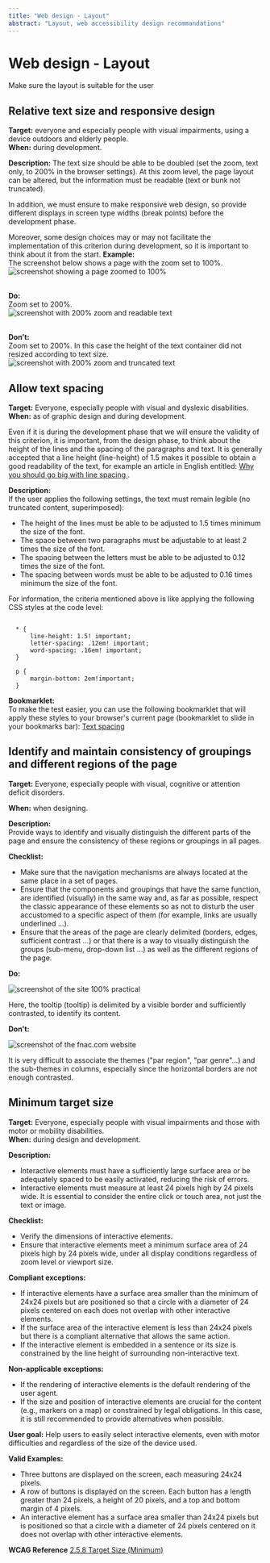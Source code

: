 ```yaml
---
title: "Web design - Layout"
abstract: "Layout, web accessibility design recommandations"
---
```


# Web design - Layout

<p class="lead">Make sure the layout is suitable for the user</p>




## Relative text size and responsive design

**Target:** everyone and especially people with visual impairments, using a device outdoors and elderly people.  
**When:** during development.

**Description:**
The text size should be able to be doubled (set the zoom, text only, to 200% in the browser settings). At this zoom level, the page layout can be altered, but the information must be readable (text or bunk not truncated).

In addition, we must ensure to make responsive web design, so provide different displays in screen type widths (break points) before the development phase.

Moreover, some design choices may or may not facilitate the implementation of this criterion during development, so it is important to think about it from the start.
**Example:**    
The screenshot below shows a page with the zoom set to 100%.  
![screenshot showing a page zoomed to 100%](../../images/zoom.png)    
  
&nbsp;  
**Do:**  
Zoom set to 200%.  
![screenshot with 200% zoom and readable text](../../images/zoom-ok.png)    
  
&nbsp;  
**Don’t:**  
Zoom set to 200%. In this case the height of the text container did not resized according to text size.  
![screenshot with 200% zoom and truncated text](../../images/zoom-ko.png)  




## Allow text spacing

**Target:** Everyone, especially people with visual and dyslexic disabilities.  
**When:** as of graphic design and during development.

Even if it is during the development phase that we will ensure the validity of this criterion, it is important, from the design phase, to think about the height of the lines and the spacing of the paragraphs and text. It is generally accepted that a line height (line-height) of 1.5 makes it possible to obtain a good readability of the text, for example an article in English entitled: <a href="https://www.invisionapp.com/blog/line-spacing/"> Why you should go big with line spacing </a>.

**Description:**  
If the user applies the following settings, the text must remain legible (no truncated content, superimposed):

- The height of the lines must be able to be adjusted to 1.5 times minimum the size of the font.
- The space between two paragraphs must be adjustable to at least 2 times the size of the font.
- The spacing between the letters must be able to be adjusted to 0.12 times the size of the font.
- The spacing between words must be able to be adjusted to 0.16 times minimum the size of the font.

For information, the criteria mentioned above is like applying the following CSS styles at the code level:
<pre><code class="css">
  * {
      line-height: 1.5! important;
      letter-spacing: .12em! important;
      word-spacing: .16em! important;
  }

  p {
      margin-bottom: 2em!important;
  }
</code></pre>

**Bookmarklet:**  
To make the test easier, you can use the following bookmarklet that will apply these styles to your browser's current page (bookmarklet to slide in your bookmarks bar):  <a href="javascript:s%20=%20document.createElement(%22style%22)%3Bs.setAttribute(%22type%22%2C%22text%2Fcss%22)%3Bt%3Ddocument.createTextNode(%22*%20%7Bline-height%3A%201.5!important%3B%20letter-spacing%3A.12em!important%3B%20word-spacing%3A%20.16em%20!important%3B%7D%20p%7Bmargin-bottom%3A%202em!important%3B%20%7D%22)%3Bs.appendChild(t)%3Bh%20%3D%20document.getElementsByTagName(%22head%22)%5B0%5D%3Bh.appendChild(s)%3Bvoid(0)%3B">Text spacing</a>




## Identify and maintain consistency of groupings and different regions of the page

**Target:** Everyone, especially people with visual, cognitive or attention deficit disorders.

**When:** when designing.

**Description:**  
Provide ways to identify and visually distinguish the different parts of the page and ensure the consistency of these regions or groupings in all pages.

**Checklist:**

- Make sure that the navigation mechanisms are always located at the same place in a set of pages.
- Ensure that the components and groupings that have the same function, are identified (visually) in the same way and, as far as possible, respect the classic appearance of these elements so as not to disturb the user accustomed to a specific aspect of them (for example, links are usually underlined ...).
- Ensure that the areas of the page are clearly delimited (borders, edges, sufficient contrast ...) or that there is a way to visually distinguish the groups (sub-menu, drop-down list ...) as well as the different regions of the page.

**Do:**

![screenshot of the site 100% practical](../../images/groupement.jpg)

Here, the tooltip (tooltip) is delimited by a visible border and sufficiently contrasted, to identify its content.

**Don't:**

![screenshot of the fnac.com website](../../images/groupement2.jpg)

It is very difficult to associate the themes ("par region", "par genre"...) and the sub-themes in columns, especially since the horizontal borders are not enough contrasted.




## Minimum target size

**Target:** Everyone, especially people with visual impairments and those with motor or mobility disabilities.  
**When:** during design and development.

**Description:**  
- Interactive elements must have a sufficiently large surface area or be adequately spaced to be easily activated, reducing the risk of errors.
- Interactive elements must measure at least 24 pixels high by 24 pixels wide. It is essential to consider the entire click or touch area, not just the text or image.

**Checklist:**
- Verify the dimensions of interactive elements.
- Ensure that interactive elements meet a minimum surface area of 24 pixels high by 24 pixels wide, under all display conditions regardless of zoom level or viewport size.

**Compliant exceptions:**
- If interactive elements have a surface area smaller than the minimum of 24x24 pixels but are positioned so that a circle with a diameter of 24 pixels centered on each does not overlap with other interactive elements.
- If the surface area of the interactive element is less than 24x24 pixels but there is a compliant alternative that allows the same action.
- If the interactive element is embedded in a sentence or its size is constrained by the line height of surrounding non-interactive text.

**Non-applicable exceptions:**
- If the rendering of interactive elements is the default rendering of the user agent.
- If the size and position of interactive elements are crucial for the content (e.g., markers on a map) or constrained by legal obligations. In this case, it is still recommended to provide alternatives when possible.

**User goal:**
Help users to easily select interactive elements, even with motor difficulties and regardless of the size of the device used.

**Valid Examples:**
- Three buttons are displayed on the screen, each measuring 24x24 pixels.
- A row of buttons is displayed on the screen. Each button has a length greater than 24 pixels, a height of 20 pixels, and a top and bottom margin of 4 pixels.
- An interactive element has a surface area smaller than 24x24 pixels but is positioned so that a circle with a diameter of 24 pixels centered on it does not overlap with other interactive elements.

**WCAG Reference**
<a href="https://www.w3.org/WAI/WCAG22/Understanding/target-size-minimum.html">2.5.8 Target Size (Minimum)</a>
